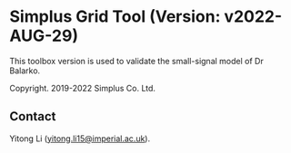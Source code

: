 # Simplus Grid Tool (Version: v2022-AUG-29)

This toolbox version is used to validate the small-signal model of Dr Balarko.

Copyright. 2019-2022 Simplus Co. Ltd.

## Contact

Yitong Li (yitong.li15@imperial.ac.uk).